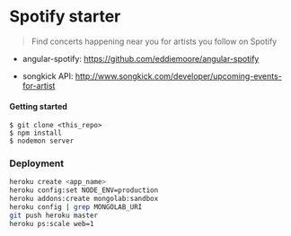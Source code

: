 Spotify starter
=====
> Find concerts happening near you for artists you follow on Spotify

* angular-spotify: https://github.com/eddiemoore/angular-spotify

* songkick API: http://www.songkick.com/developer/upcoming-events-for-artist

#### Getting started
```
$ git clone <this_repo>
$ npm install
$ nodemon server 
```

### Deployment

```sh
heroku create <app_name>
heroku config:set NODE_ENV=production
heroku addons:create mongolab:sandbox 
heroku config | grep MONGOLAB_URI
git push heroku master
heroku ps:scale web=1
```

